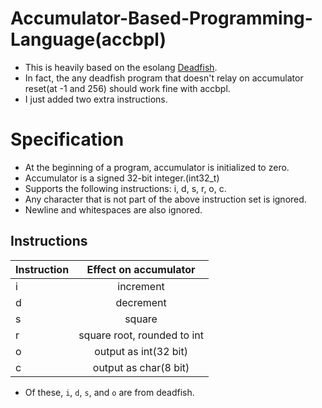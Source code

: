 # Accumulator-Based-Programming-Language(accbpl)
* This is heavily based on the esolang [Deadfish](https://esolangs.org/wiki/Deadfish).
* In fact, the any deadfish program that doesn't relay on accumulator reset(at -1 and 256) should work fine with accbpl.
* I just added two extra instructions.

# Specification
* At the beginning of a program, accumulator is initialized to zero.
* Accumulator is a signed 32-bit integer.(int32_t)
* Supports the following instructions: i, d, s, r, o, c.
* Any character that is not part of the above instruction set is ignored.
* Newline and whitespaces are also ignored.
## Instructions
| Instruction   | Effect on accumulator |
| ------------- |:---------------------:|
| i             | increment             |
| d             | decrement             |
| s             | square                |
| r             | square root, rounded to int|
| o             | output as int(32 bit) |
| c             | output as char(8 bit) |

* Of these, `i`, `d`, `s`, and `o` are from deadfish.
